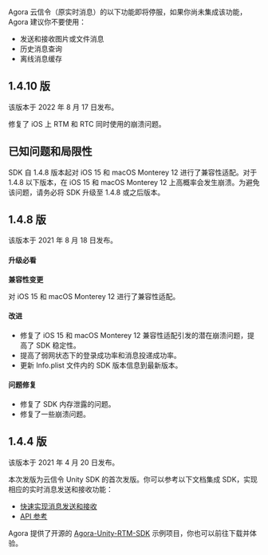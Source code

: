 <div class="alert note">Agora 云信令（原实时消息）的以下功能即将停服，如果你尚未集成该功能，Agora 建议你不要使用：<ul><li>发送和接收图片或文件消息</li><li>历史消息查询</li><li>离线消息缓存</li></ul></div>

## 1.4.10 版

该版本于 2022 年 8 月 17 日发布。

修复了 iOS 上 RTM 和 RTC 同时使用的崩溃问题。


## 已知问题和局限性

SDK 自 1.4.8 版本起对  iOS 15 和 macOS Monterey 12 进行了兼容性适配。对于 1.4.8 以下版本，在 iOS 15 和 macOS Monterey 12 上高概率会发生崩溃。为避免该问题，请务必将 SDK 升级至 1.4.8 或之后版本。

## 1.4.8 版

该版本于 2021 年 8 月 18 日发布。

#### 升级必看

**兼容性变更**

对 iOS 15 和 macOS Monterey 12 进行了兼容性适配。

#### 改进

- 修复了 iOS 15 和 macOS Monterey 12 兼容性适配引发的潜在崩溃问题，提高了 SDK 稳定性。
- 提高了弱网状态下的登录成功率和消息投递成功率。
- 更新 Info.plist 文件内的 SDK 版本信息到最新版本。

#### 问题修复

- 修复了 SDK 内存泄露的问题。
- 修复了一些崩溃问题。


## 1.4.4 版

该版本于 2021 年 4 月 20 日发布。

本次发版为云信令 Unity SDK 的首次发版。你可以参考以下文档集成 SDK，实现相应的实时消息发送和接收功能：

- [快速实现消息发送和接收](https://docs.agora.io/cn/Real-time-Messaging/start_messaging_unity?platform=Unity)
- [API 参考](https://docs.agora.io/cn/Real-time-Messaging/APIReference/RTM_Unity/index.html)

Agora 提供了开源的 [Agora-Unity-RTM-SDK](https://github.com/AgoraIO-Community/Agora-Unity-RTM-SDK/) 示例项目，你也可以前往下载并体验。